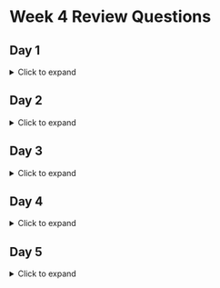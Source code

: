 # Week 4 Review Questions

## Day 1

<details>

<summary> Click to expand </summary>

1. What are self-closing tags v. non-self-closing tags?

	- Self closing tags, in the context of html documents, are elements that can close by themselves. For example, ```<link/>``` would be a self closing tag, because it doesn't require you to create
	a ```</link>``` tag after it. In HTML5, even the / at the end of the self closing tag is optional, so you could have a self closing tag such as ```<link>``` be valid 
	
2. What are HTML attributes? What are some examples?

	- Attributes are things associated with an element that can have values. For example, ```<a href = "google.com">click me </a>```. The attribute in the ```<a></a>``` element is href, and 
	its value is "google.com"
	
3. What is tags make up the bare-bones structure of any HTML page?

	- ```<html></html>, <head></head>, and <body></body> ```
	
4. What are some basic HTML elements that we might use?
	
	- ```<h1></h1> through <h6></h6> for various sizes of headings ```
	
	- ```<ul></ul> and <ol></ol> for unordered and ordered lists, respectively ```
	
	- ```<img src = "imagesourcefile"> to insert images (self closing tag!), <a href = "url to webpage"> text that client see/would clikc</a> to insert links to other pages```
	
	- ```<div></div> basic block element, <span></span> basic inline element ```
	
5. What is the difference between inline and block elements? What are some examples?

	- Block elements span the entire width of the page, but you can adjust them to have specific widths and heights. An example of a block element is ```<div></div>```
	- Inline elements only take up as much space as required. You cannot adjust their width or height, and they can be inline with other elements by default. An example is ```<span></span>```
	
6. What are the 3 ways we can include CSS styling for our webpage?
	
	- Inline: adjust the styling of a specific element by including attributes directly inside the element. 
	- Internal: Define a ```<style></style>``` tag within the ```<head></head>``` tag where you define styling by tag, class, id, or style attribute
	- external: Essentially the same format as internal, however, instead of including the whole styling definitions within our html code, we define them in a separate file
	which we then link to in our html page. 
	
7. What tag and what 2 attributes for that tag are required to use external CSS?
	
	- ```<link rel = "stylesheet" href = "linktocssfile.css"> ``` (another self closing tag!)
	
8. What is the difference between class and id?
	
	- Mutliple elements can have the same class. Class is a convenient way for us to group similar elements together. This way, we can assign all elements of the same class a particular styling all at once
	- Only one element can have a certain ID at once; IDs are unique. We can then set the styling for that specific element using its id. ```#some-id { color:cyan}```
	
9. Can multiple elements have the same id?

	- No, IDs are unique. 
	
10. Can multiple elements have the same class?

	- Yes
	
11. What is the syntax for the class selector in CSS?

	- ``` .class-name {whatever styling you want} ```
	
12. What is the syntax for the id selector in CSS?

	- ```#id-name {styling stuff here} ```
	
13. What is the syntax for the tag name selector in CSS?

	- ```h1 {whatever styling}``` This will apply styling to all h1 tags, unless they have more specific styling defined elsewhere
	
14. What is the descendant selector in CSS? How does the idea of parent and child elements tie into this?

	- Allows you to specify the styling of child elements of an element with a certain ID.
	- An element can have other elements inside of it. These elements inside of the first element are children elements, and the original element is the parent element. 

15. How is CSS styling propagated? Do nested child elements inherit CSS properties from its parent?

	- CSS styling is propagated through parents to children elements. Nested children inherit CSS properties from its parent, unless more specific styling is applied.  
	
16. If we have 2 conflicting styles, what is the order of specificity in which they are resolved?

	- Whichever is defined last. So if we import a css file as our styling, but we later down in the html file define different styling for the same elements, then the later styling 
	will overwrite the earler css import. 
	
17. What 4 parts make up the CSS box model?

	- Content: What actually in the element
	- Padding: transparent area around the content
	- Border: Wraps around padding and content. Can have defined colors
	- Margin: Transparent area that wraps around the border. 
	
18. What are the `px`, `em`, and `rem` units?

	- These are different way to specify sizes for different parts of the box model
	- px: pixels
	- em: relative size based on pixel size of font-size of element
	- rem: similar to em, but relates to the font-size of the ***PARENT*** element instead
	
19. How does relative and absolute positioning in CSS work?

	- Relative positioning: allows us to move an element in relation to its 'natural' position within the page. 
	- Absolute positioning: allows us to move an element in relation to its parent elemenet. Parent element positioning should be set to relative. 
	
20. What are semantic elements and what are some examples?

	- This is an element that clearly defines its meaning to the browser. They behave just like div elements, but have different names so that its more clear what they are intended for. Analogous to 
	self commenting code for html. 
	- ```<article></article>, <aside></aside>, <footer></footer>, <header></header> ```
	
21. What is CSS grid used for? How would you describe how to use it?

	- CSS grid is used for organizing elements in an html document. Its a framework that provides us an easier way to organize our elements than trying to do it manually. 
	- We can specify the number of columns and rows, as well as their sizes and space between them, and then we can fill these grid spaces with element. 
	
22. What are the phases in the Maven build lifecycle?

	- Validate: Making sure all our dependencies are available and our pom.xml is valid
	- Compile: Compile our code into java bytecode
	- test: run any and all tests we've created
	- package: Places all our compiled code into a single .jar file
	- Integration test: runs any integration tests
	- Verify: Make sure all integration tests pass
	- install: Install our code into our local maven repository
	- Deploy: Upload our local maven repository to mvnrepository 

</details>

## Day 2

<details>

<summary> Click to expand </summary>


1. What does it mean for JavaScript to be dynamically typed?
	- It means that variables don't have a set type. You can assign var a = 1 on one line, and then later assign it a = "Hello", and the interpreter will allow this and handle it at runtime. 
	
2. Why is JavaScript called JavaScript?
	- As a marketing gimmick. At the time, Java was a very popular programming language, and the creater of JavaScript thought he could make his programming language more popular by associating it
	with Java, even though they have nothing to do with each other. 
	
3. Is JavaScript related to Java?
	- No. In name only. 
	
4. What are the 6 primary datatypes in JavaScript?
	- boolean
	- string
	- number
	- undefined
	- null
	- object 

</details>

## Day 3

<details>

<summary> Click to expand </summary>

1. What 3 types of functions are there?
	- Named functions: ```function myFunction() = {do things;}```
	- Anonymous functions: ```var myVar = function() {do things;}```
	- Arrow functions: ```let myArrowFunction = (input1, input2) => {do things;}```
	
2. What does it mean for functions to be first class citizens in JavaScript?
	- It means that functions can be...
		* Returned from a funcion
		* Assigned to a variable
		* Passed around as arguments
		
3. What variable scope does let and const add?
	- Block scope
	- Previously, there was only global and function scope. 
	
4. What is ECMAScript?
	- A standard for JavaScript. Contains specifications for what the langauge should have. Stands for European Computer Manufacturers Association. 
	
5. What version of ECMAScript was let and const added in?
	- ES6
	
6. What is function hoisting?
	- Function hoisting is a feature of JavaScript, in which all variable and function declarations and implementations are "hoisted" to the top of the JavaScript file. This allows you to declare 
	a variable or function ***After*** you have already used it. (from your perspective. In actuality, the JavaScript interpreter just takes that variable/function declarartion and brings it to
	the top of the file, before anything else actually uses it. That is what "hoisting" is). 
	
7. If I declare a `var` variable in a block inside a function, will it be block or function scoped?
	- Function scoped
	
8. If I declare a `let` or `const` variable in a block inside a function, will it be block or function scoped?
	- Block scoped
	
9. Why should we use let and const instead of var?
	- Because var variables cannot be block scoped. So for example, if you needed a temporary variable to run a for loop, you would need to use let instead of var, otherwise the var variable will
	persist after the for loop terminates. You could probably get away with this if you are careful, but it still has the ability to create a bug if a developer is careless. 
	
10. What is the difference between let and const?
	- Let essentially just lets you declare a variable that can be block scoped. Const is for creating a variable whose value will not change. Similar to the final keyword in Java. 
	
11. For a regular or anonymous function, where does the `this` keyword inside the function get its meaning from?
	- In regular and anonymous functions, "this" refers to whatever object is calling a particular function. For example, if person1.greet(), then the "this" keyword would refer to person1.
	
12. For an arrow function, where does the `this` keyword get its meaning from?
	- From whatever the scope of the arrow function is. Instead of refering to the "this" of the calling object, it will refer to the "this" of the scope in which the arrow function was defined. 
	
13. What are the 3 different ways of declaring strings in JS?
	- Sinle quotes ''
	- Double quotes ""
	- Template literals (for defining a string that you can fill with arguments) ``
		* Think back to project 0 where we fill in SQL statements from a template we define. Similar scenario here, but for strings in general, not specifically SQL statements. 
		
14. What is type coercion?
	- Type coercion refers to a feature in JavaScript where, if you are comparing two values that have different types, they will be "coerced" into the same type to be compared. 
	
15. What is the difference between `==` and `===`?
	- "==" is type coerced equals. So if 10=="10", then it will resolve to true, because "10" is coerced from a string to a number. 
	- "===" is ***NOT*** type coerced. So if 10==="10", then "10" will NOT be coerced into 10, and will instead be compared a string to a number, which will therefore return false. 
	
16. How are objects structured in JS? What do they contain? 
	- Objects are structured very similarly to how objects are structured in Java. However, you don't need a class definition to make objects out of, you can just make them on the fly. 
	- Created using JSON format (makes sense, because json stands for JavaScript Object Notation). 
	
17. How do you create an object using object literal syntax?
	- let object1 = {"property1" : "hello",
					"property2" : "World"}

</details>

## Day 4

<details>

<summary> Click to expand </summary>

1. What is the difference between a path parameter and query parameter for an HTTP request?
	- A path parameter is a required field within the URI for an endpoint. I.e, if you want to delete a client in our bank API, you need to specify which id they have. If you don't include this, you
	will get a 404 not found error.
	- A query parameter will look for optional arguments in a URI. For example, when we search a client's accounts between two fund arguments. 

2. What is the DOM?
	- Document Object Model. It is a standard for accessing documents. In particular to our case, it is the way we can instruct JavaScript to travel along our HTML elements and add, delete, or modify them. 
	
3. What is DOM manipulation?
	- DOM manipulation refers to altering, adding, or deleting elements in a DOM tree. In our case, different elements within our HTML document. 
	
4. What is the `document` object in JS?
	- Document refers to the HTML file itself. 
	
5. What is the syntax in JavaScript to create an element?
	- let div = document.createElement('div'); 
	
6. What three properties can we use to modify the content of an element?
	- textContent: returns the text content of the specified node and all its descendents. [W3 link](https://www.w3schools.com/jsref/prop_node_textcontent.asp)
	- innerText: returns the text content of the specified node and all its descendents, except style and script elements. [W3 link](https://www.w3schools.com/jsref/prop_node_innertext.asp)
	- innerHTML: returns the html content of an element. [W3 link](https://www.w3schools.com/jsref/prop_html_innerhtml.asp)
	
7. What function can we use to add an element to the DOM?
	- appendChild(whateverTheChildIsCalled)

8. Using `document.querySelector(...)`, how do you select an element with an id of `some-id`?
	- querySelector('#some-id')
		* # = id
		* . = class
		* plain = tag
		
9. What is another function that belongs to document besides querySelector that allows you to select an element by its id?
	- document.getElementById(some-id) 
	
10. Using `document.querySelectorAll(...)`, how do you select A LIST of elements with a class of `some-class`?
	- querySelectAll('#some-class')
	
11. What is another function that belongs to document besides querySelectorAll that allows you to select a list of elements by a className?
	- getElementsByClassName('className')
	
12. How do you set the attributes of an element using JS?
	- variableName.style.color = 'red'
	- variableName.href = 'url'
	
13. How do you modify the CSS styling of elements using JS, and how does the naming convention of the CSS properties differ within JS compared to styling in a .css file?
	- css style: div {color : red; text-align : center }. CSS looks similar to JSON format
	- JavaScript: variableName.color = 'red'; variableName.text-align = 'center'; JavaScript looks more like Java
	
14. How are arrays in JS different than in Java?
	- Arrays are not static. They can dynamically change in size. 
	
15. What 4 functions can we utilize to add and remove elements from a JS array?
	- appendChild()
	- insertBefore()
	- replaceChild()
	- remove()
	- removeChild()
	
16. What is an event?
	- An event is something that the user does on the webpage, such as clicking a button 
	
17. What is an event listener?
	- An event listener is a special function that will call an additional method whenever an event, such as clicking a button, happens.
	
18. What is the syntax for adding an event listener to an element?
	- variableNameOfElementWeWantToListenOn.addEventListener('theEvent', theMethodWeWantToCall);
	
19. Using the idea of adding an event listener to an element, how would you be able to print to the console the message, "button clicked" whenever you click on a button?
	- button.addEventListener('click', printButtonClicked);

</details>

## Day 5

<details>

<summary> Click to expand </summary>

1. What is a "callback" function?
	- A function that is passed as an argument to another function. It is then invoked by the outer function in order to perform some action. 
	
2. What is the purpose of the JavaScript event loop?
	- To provide the illusion of multithreaded operation. Allows for multiple things to be happening at once, without having to wait for a single operation to complete from beginning to end first. 
	Very useful for web applications where responsivness is highly valued. 
	
3. What is the callback queue?
	- A queue of callback functions that are slated to be executed. This is what allows JavaScript to maintain the illusion of multithreaded operation. 
	
4. What is the fetch API?
	- An API within JavaScript that allows JavaScript to send HTTP requests and receive HTTP responses
	
5. What does the `fetch(...)` function return? (hint: starts with a P)
	- It returns a promise
	
6. What are promises in JS?
	- Just ripping this straight off [some website](https://developer.mozilla.org/en-US/docs/Web/JavaScript/Reference/Global_Objects/Promise) because it explains it really well: A Promise is a
	proxy for a value not necessarily known when the promise is created. It allows you to associate handlers with an asynchronous action's eventual success value or failure reason. 
	
7. What 2 states can a promise that is pending transition to?
	- fulfilled: operation completed successfully
	- rejected: something went wrong

8. How does .then(...) and .catch(...) work with these two states in handling a promise?
	- .then(){} handles what happens when a promise is fulfilled, i.e. completed successfully.
	- .catch(){} handles what happens when a promise is rejected, and otherwise acts as a traditional catch block would. 
	
9. How does async-await, another way to deal with promises, work?
	- It essentially does the same thing, but allows us to structure our JS code in a more traditional try...catch block fashion. You must declare any function that uses await within it as an
	async function. 

</details>